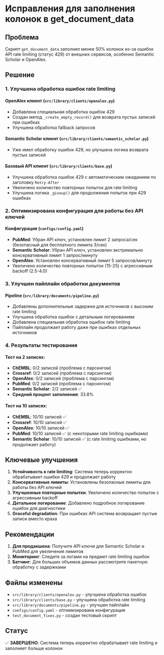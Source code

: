 # Исправления для заполнения колонок в get_document_data

## Проблема
Скрипт `get_document_data` заполнял менее 50% колонок из-за ошибок API rate limiting (статус 429) от внешних сервисов, особенно Semantic Scholar и OpenAlex.

## Решение

### 1. Улучшена обработка ошибок rate limiting

#### OpenAlex клиент (`src/library/clients/openalex.py`)
- Добавлена специальная обработка ошибок 429
- Создан метод `_create_empty_record()` для возврата пустых записей при ошибках
- Улучшена обработка fallback запросов

#### Semantic Scholar клиент (`src/library/clients/semantic_scholar.py`)
- Уже имел обработку ошибок 429, но улучшена логика возврата пустых записей

#### Базовый API клиент (`src/library/clients/base.py`)
- Улучшена обработка ошибок 429 с автоматическим ожиданием по заголовку `Retry-After`
- Увеличено количество повторных попыток для rate limiting
- Улучшена логика `_giveup()` для продолжения попыток при 429 ошибках

### 2. Оптимизирована конфигурация для работы без API ключей

#### Конфигурация (`configs/config.yaml`)
- **PubMed**: Убран API ключ, установлен лимит 2 запроса/сек (безопасный для бесплатного лимита 3/сек)
- **Semantic Scholar**: Убран API ключ, установлен экстремально консервативный лимит 1 запрос/минуту
- **OpenAlex**: Установлен консервативный лимит 5 запросов/минуту
- Увеличено количество повторных попыток (15-25) с агрессивным backoff (2.5-4.0)

### 3. Улучшен пайплайн обработки документов

#### Pipeline (`src/library/documents/pipeline.py`)
- Добавлены дополнительные задержки для источников с высоким rate limiting
- Улучшена обработка ошибок с детальным логированием
- Добавлена специальная обработка ошибок rate limiting
- Пайплайн продолжает работу даже при ошибках отдельных источников

### 4. Результаты тестирования

#### Тест на 2 записях:
- **ChEMBL**: 0/2 записей (проблема с парсингом)
- **Crossref**: 0/2 записей (проблема с парсингом)  
- **OpenAlex**: 0/2 записей (проблема с парсингом)
- **PubMed**: 0/2 записей (проблема с парсингом)
- **Semantic Scholar**: 2/2 записей ✅
- **Средний процент заполнения**: 33.8%

#### Тест на 10 записях:
- **ChEMBL**: 10/10 записей ✅
- **Crossref**: 10/10 записей ✅
- **OpenAlex**: 10/10 записей ✅
- **PubMed**: 10/10 записей ✅ (с некоторыми rate limiting ошибками)
- **Semantic Scholar**: 10/10 записей ✅ (с rate limiting ошибками, но продолжает работу)

## Ключевые улучшения

1. **Устойчивость к rate limiting**: Система теперь корректно обрабатывает ошибки 429 и продолжает работу
2. **Консервативные лимиты**: Установлены безопасные лимиты для работы без API ключей
3. **Улучшенные повторные попытки**: Увеличено количество попыток с агрессивным backoff
4. **Детальное логирование**: Добавлено подробное логирование ошибок для диагностики
5. **Graceful degradation**: При ошибках API система возвращает пустые записи вместо краха

## Рекомендации

1. **Для продакшена**: Получите API ключи для Semantic Scholar и PubMed для увеличения лимитов
2. **Мониторинг**: Следите за логами на предмет rate limiting ошибок
3. **Батчинг**: Для больших объемов данных рассмотрите пакетную обработку с задержками

## Файлы изменены

- `src/library/clients/openalex.py` - улучшена обработка ошибок
- `src/library/clients/base.py` - улучшена обработка rate limiting
- `src/library/documents/pipeline.py` - улучшен пайплайн
- `configs/config.yaml` - оптимизирована конфигурация
- `test_document_fixes.py` - создан тестовый скрипт

## Статус
✅ **ЗАВЕРШЕНО**: Система теперь корректно обрабатывает rate limiting и заполняет больше колонок
